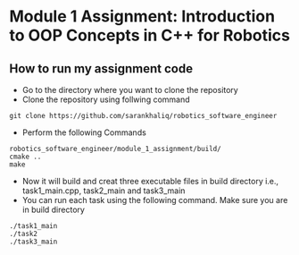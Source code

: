 # Module 1 Assignment: Introduction to OOP Concepts in C++ for Robotics

## How to run my assignment code

- Go to the directory where you want to clone the repository
- Clone the repository using follwing command
```
git clone https://github.com/sarankhaliq/robotics_software_engineer
```
- Perform the following Commands 
```
robotics_software_engineer/module_1_assignment/build/
cmake ..
make
```
- Now it will build and creat three executable files in build directory i.e., task1_main.cpp, task2_main and task3_main
- You can run each task using the following command. Make sure you are in build directory
```
./task1_main 
./task2
./task3_main